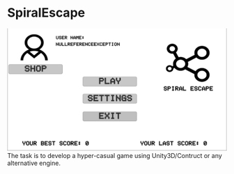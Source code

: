 # SpiralEscape

<img src="https://github.com/disahere/SpiralEscape/blob/main/Spiral%20Escape%20PC%20Build/SpiralEscape%20(newMenu).jpg" width="1200" />
The task is to develop a hyper-casual game using Unity3D/Contruct or any alternative engine.
